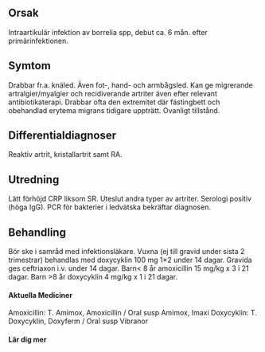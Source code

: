 ## Orsak

Intraartikulär infektion av borrelia spp, debut ca. 6 mån. efter primärinfektionen.

## Symtom

Drabbar fr.a. knäled. Även fot-, hand- och armbågsled. Kan ge migrerande artralgier/myalgier och recidiverande artriter även efter relevant antibiotikaterapi. Drabbar ofta den extremitet där fästingbett och obehandlad erytema migrans tidigare uppträtt. Ovanligt tillstånd.

## Differentialdiagnoser

Reaktiv artrit, kristallartrit samt RA.

## Utredning

Lätt förhöjd CRP liksom SR. Uteslut andra typer av artriter. Serologi positiv (höga IgG). PCR för bakterier i ledvätska bekräftar diagnosen.

## Behandling

Bör ske i samråd med infektionsläkare. Vuxna (ej till gravid under sista 2 trimestrar) behandlas med doxycyklin 100 mg 1×2 under 14 dagar. Gravida ges ceftriaxon i.v. under 14 dagar. Barn< 8 år amoxicillin 15 mg/kg x 3 i 21 dagar. Barn >8 år doxycyklin 4 mg/kg x 1 i 21 dagar.

#### Aktuella Mediciner

Amoxicillin: T. Amimox, Amoxicillin / Oral susp Amimox, Imaxi
Doxycyklin: T. Doxycyklin, Doxyferm / Oral susp Vibranor

#### Lär dig mer

